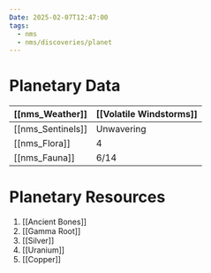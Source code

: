 ```yaml
---
Date: 2025-02-07T12:47:00
tags:
  - nms
  - nms/discoveries/planet
---
```

# Planetary Data

| [[nms_Weather]]   | [[Volatile Windstorms]] |
| ----------------- | ----------------------- |
| [[nms_Sentinels]] | Unwavering              |
| [[nms_Flora]]     | 4                       |
| [[nms_Fauna]]     | 6/14                    |
# Planetary Resources
1. [[Ancient Bones]]
2. [[Gamma Root]]
3. [[Silver]]
4. [[Uranium]]
5. [[Copper]]